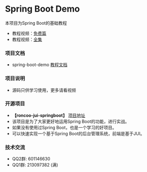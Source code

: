 # Spring Boot Demo

本项目为Spring Boot的基础教程

- 教程视频：[免费篇](http://www.roncoo.com/course/view/e4189c9db6474745b5e578983cddd112)
- 教程视频：[全集](http://www.roncoo.com/course/view/c99516ea604d4053908c1768d6deee3d#boxTwo)

### 项目文档
- spring-boot-demo [教程文档](http://www.roncoo.com/article/detail/124661)

### 项目说明
- 源码只供学习使用，更多请看视频

### 开源项目
- **【roncoo-jui-springboot】** [项目地址](https://github.com/roncoo/roncoo-jui-springboot)
- 该项目是为了大家更好地运用Spring Boot的功能，进行实战。
- 如果没有使用过Spring Boot，也是一个学习的好项目。
- 可以快速实现一个基于Spring Boot的后台管理系统，前端是基于JUI。

### 技术交流
* QQ2群: 601146630
* QQ1群: 213097382 (满)
